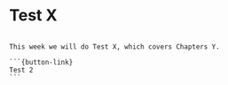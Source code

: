 # Test X

````{card}

This week we will do Test X, which covers Chapters Y. 

```{button-link}
Test 2
```
````